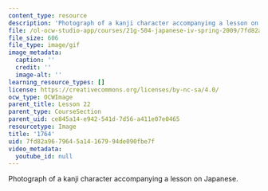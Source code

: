 ```yaml
---
content_type: resource
description: 'Photograph of a kanji character accompanying a lesson on Japanese. '
file: /ol-ocw-studio-app/courses/21g-504-japanese-iv-spring-2009/7fd82a9679645a14167994de090fbe7f_1764.gif
file_size: 606
file_type: image/gif
image_metadata:
  caption: ''
  credit: ''
  image-alt: ''
learning_resource_types: []
license: https://creativecommons.org/licenses/by-nc-sa/4.0/
ocw_type: OCWImage
parent_title: Lesson 22
parent_type: CourseSection
parent_uid: ce845a14-e942-541d-7d56-a411e07e0465
resourcetype: Image
title: '1764'
uid: 7fd82a96-7964-5a14-1679-94de090fbe7f
video_metadata:
  youtube_id: null
---
```

Photograph of a kanji character accompanying a lesson on Japanese. 